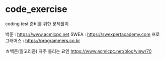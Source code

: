 # code_exercise
coding test 준비를 위한 문제풀이


백준 : https://www.acmicpc.net
SWEA : https://swexpertacademy.com
프로그래머스 : https://programmers.co.kr

☆백준(알고리즘) 자주 틀리는 요인
https://www.acmicpc.net/blog/view/70
